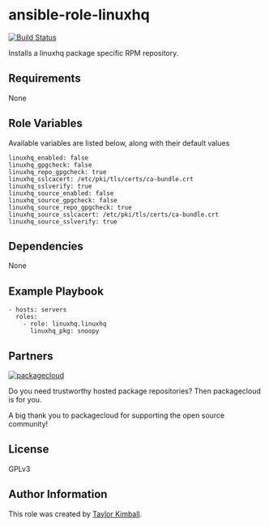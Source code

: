 # ansible-role-linuxhq

[![Build Status](https://travis-ci.org/linuxhq/ansible-role-linuxhq.svg?branch=master)](https://travis-ci.org/linuxhq/ansible-role-linuxhq)

Installs a linuxhq package specific RPM repository.

## Requirements

None

## Role Variables

Available variables are listed below, along with their default values

    linuxhq_enabled: false
    linuxhq_gpgcheck: false
    linuxhq_repo_gpgcheck: true
    linuxhq_sslcacert: /etc/pki/tls/certs/ca-bundle.crt
    linuxhq_sslverify: true
    linuxhq_source_enabled: false
    linuxhq_source_gpgcheck: false
    linuxhq_source_repo_gpgcheck: true
    linuxhq_source_sslcacert: /etc/pki/tls/certs/ca-bundle.crt
    linuxhq_source_sslverify: true

## Dependencies

None

## Example Playbook

    - hosts: servers
      roles:
        - role: linuxhq.linuxhq
          linuxhq_pkg: snoopy

## Partners

[![packagecloud](http://dka575ofm4ao0.cloudfront.net/pages-transactional_logos/retina/10543/gKme3F4XRaC5EyKJzKsA)](https://packagecloud.io)

Do you need trustworthy hosted package repositories?  Then packagecloud is for you.

A big thank you to packagecloud for supporting the open source community!

## License

GPLv3

## Author Information

This role was created by [Taylor Kimball](http://www.linuxhq.org).
